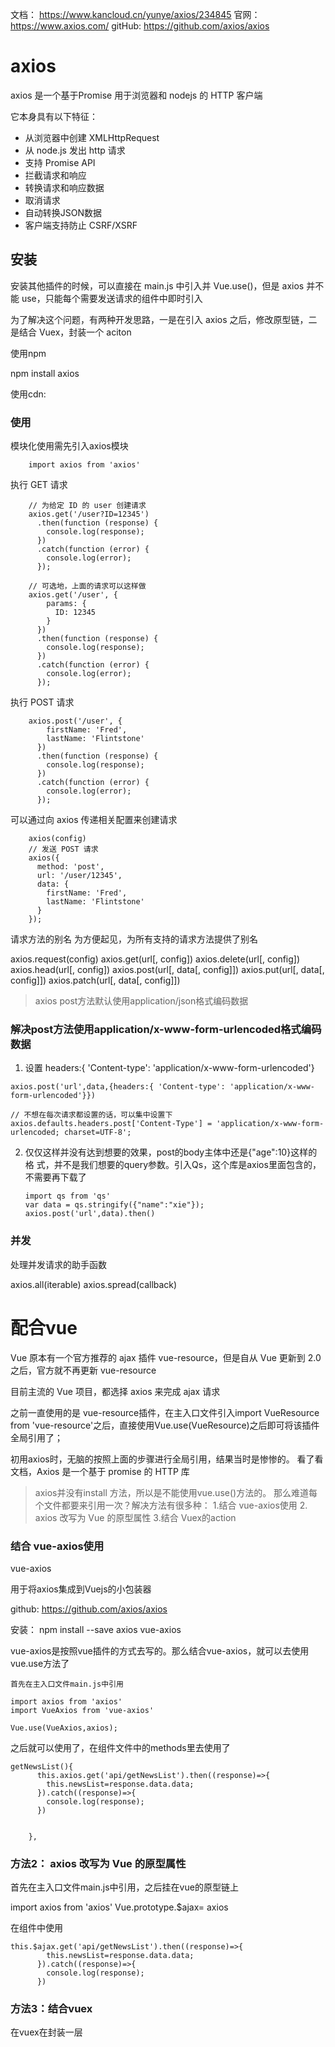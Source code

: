 

文档： https://www.kancloud.cn/yunye/axios/234845
官网： https://www.axios.com/
gitHub: https://github.com/axios/axios


# axios

axios 是一个基于Promise 用于浏览器和 nodejs 的 HTTP 客户端


它本身具有以下特征：

- 从浏览器中创建 XMLHttpRequest
- 从 node.js 发出 http 请求
- 支持 Promise API
- 拦截请求和响应
- 转换请求和响应数据
- 取消请求
- 自动转换JSON数据
- 客户端支持防止 CSRF/XSRF



## 安装

安装其他插件的时候，可以直接在 main.js 中引入并 Vue.use()，但是 axios 并不能 use，只能每个需要发送请求的组件中即时引入

为了解决这个问题，有两种开发思路，一是在引入 axios 之后，修改原型链，二是结合 Vuex，封装一个 aciton


使用npm

npm install axios 

使用cdn:

<script src="https://unpkg.com/axios/dist/axios.min.js"></script>



### 使用

模块化使用需先引入axios模块

```
	import axios from 'axios'	
```

执行 GET 请求

```
	// 为给定 ID 的 user 创建请求
	axios.get('/user?ID=12345')
	  .then(function (response) {
	    console.log(response);
	  })
	  .catch(function (error) {
	    console.log(error);
	  });

	// 可选地，上面的请求可以这样做
	axios.get('/user', {
	    params: {
	      ID: 12345
	    }
	  })
	  .then(function (response) {
	    console.log(response);
	  })
	  .catch(function (error) {
	    console.log(error);
	  });
```

执行 POST 请求

```
	axios.post('/user', {
	    firstName: 'Fred',
	    lastName: 'Flintstone'
	  })
	  .then(function (response) {
	    console.log(response);
	  })
	  .catch(function (error) {
	    console.log(error);
	  });
```


可以通过向 axios 传递相关配置来创建请求

```
	axios(config)
	// 发送 POST 请求
	axios({
	  method: 'post',
	  url: '/user/12345',
	  data: {
	    firstName: 'Fred',
	    lastName: 'Flintstone'
	  }
	});

```


请求方法的别名
为方便起见，为所有支持的请求方法提供了别名

axios.request(config)
axios.get(url[, config])
axios.delete(url[, config])
axios.head(url[, config])
axios.post(url[, data[, config]])
axios.put(url[, data[, config]])
axios.patch(url[, data[, config]])

> axios post方法默认使用application/json格式编码数据


### 解决post方法使用application/x-www-form-urlencoded格式编码数据

1. 设置  headers:{ 'Content-type': 'application/x-www-form-urlencoded'}
   
```
axios.post('url',data,{headers:{ 'Content-type': 'application/x-www-form-urlencoded'}})

// 不想在每次请求都设置的话，可以集中设置下
axios.defaults.headers.post['Content-Type'] = 'application/x-www-form-urlencoded; charset=UTF-8';

```
2. 仅仅这样并没有达到想要的效果，post的body主体中还是{"age":10}这样的格
   式，并不是我们想要的query参数。引入Qs，这个库是axios里面包含的，不需要再下载了
	 ```
	 import qs from 'qs'
	 var data = qs.stringify({"name":"xie"});
	 axios.post('url',data).then()
	``` 

### 并发

处理并发请求的助手函数

axios.all(iterable)
axios.spread(callback)





# 配合vue



Vue 原本有一个官方推荐的 ajax 插件 vue-resource，但是自从 Vue 更新到 2.0 之后，官方就不再更新 vue-resource

目前主流的 Vue 项目，都选择 axios 来完成 ajax 请求

之前一直使用的是 vue-resource插件，在主入口文件引入import VueResource from 'vue-resource'之后，直接使用Vue.use(VueResource)之后即可将该插件全局引用了；


初用axios时，无脑的按照上面的步骤进行全局引用，结果当时是惨惨的。 
看了看文档，Axios 是一个基于 promise 的 HTTP 库

> axios并没有install 方法，所以是不能使用vue.use()方法的。 
> 那么难道每个文件都要来引用一次？解决方法有很多种： 
> 1.结合 vue-axios使用 
> 2. axios 改写为 Vue 的原型属性 
> 3.结合 Vuex的action

### 结合 vue-axios使用

vue-axios

用于将axios集成到Vuejs的小包装器

github: https://github.com/axios/axios

安装： npm install --save axios vue-axios

vue-axios是按照vue插件的方式去写的。那么结合vue-axios，就可以去使用vue.use方法了

```
首先在主入口文件main.js中引用

import axios from 'axios'
import VueAxios from 'vue-axios'

Vue.use(VueAxios,axios);
```
之后就可以使用了，在组件文件中的methods里去使用了

```
getNewsList(){
      this.axios.get('api/getNewsList').then((response)=>{
        this.newsList=response.data.data;
      }).catch((response)=>{
        console.log(response);
      })


    },
```

### 方法2： axios 改写为 Vue 的原型属性

首先在主入口文件main.js中引用，之后挂在vue的原型链上

import axios from 'axios'
Vue.prototype.$ajax= axios


在组件中使用

```
this.$ajax.get('api/getNewsList').then((response)=>{
        this.newsList=response.data.data;
      }).catch((response)=>{
        console.log(response);
      })
```


### 方法3：结合vuex

在vuex在封装一层
